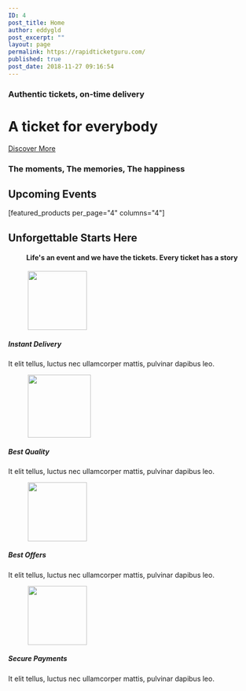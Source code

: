 ```yaml
---
ID: 4
post_title: Home
author: eddygld
post_excerpt: ""
layout: page
permalink: https://rapidticketguru.com/
published: true
post_date: 2018-11-27 09:16:54
---
```

<h3>Authentic tickets, on-time delivery</h3>		
			<h1>A ticket for everybody
</h1>		
			<a href="https://rapidticketguru.com/concerts/" role="button">
						Discover More
					</a>
		<h3>The moments, The memories, The happiness</h3>		
			<h2>Upcoming Events</h2>		
		[featured_products per_page="4" columns="4"]
			<h2>Unforgettable Starts Here</h2>		
		<h4 style="text-align: center;">Life's an event and we have the tickets. Every ticket has a story</h4>		
			<figure><img width="120" height="120" src="https://rapidticketguru.com/wp-content/uploads/2020/04/globe-free-img.png" alt="" srcset="https://rapidticketguru.com/wp-content/uploads/2020/04/globe-free-img.png 120w, https://rapidticketguru.com/wp-content/uploads/2020/04/globe-free-img-100x100.png 100w" sizes="(max-width: 120px) 100vw, 120px" /></figure><h5>Instant Delivery</h5><p>It elit tellus, luctus nec ullamcorper mattis, pulvinar dapibus leo.</p>		
			<figure><img width="128" height="128" src="https://rapidticketguru.com/wp-content/uploads/2020/04/ticket.png" alt="" srcset="https://rapidticketguru.com/wp-content/uploads/2020/04/ticket.png 128w, https://rapidticketguru.com/wp-content/uploads/2020/04/ticket-100x100.png 100w" sizes="(max-width: 128px) 100vw, 128px" /></figure><h5>Best Quality</h5><p>It elit tellus, luctus nec ullamcorper mattis, pulvinar dapibus leo.</p>		
			<figure><img width="120" height="120" src="https://rapidticketguru.com/wp-content/uploads/2020/04/tag-free-img.png" alt="" srcset="https://rapidticketguru.com/wp-content/uploads/2020/04/tag-free-img.png 120w, https://rapidticketguru.com/wp-content/uploads/2020/04/tag-free-img-100x100.png 100w" sizes="(max-width: 120px) 100vw, 120px" /></figure><h5>Best Offers</h5><p>It elit tellus, luctus nec ullamcorper mattis, pulvinar dapibus leo.</p>		
			<figure><img width="120" height="120" src="https://rapidticketguru.com/wp-content/uploads/2020/04/lock-free-img.png" alt="" srcset="https://rapidticketguru.com/wp-content/uploads/2020/04/lock-free-img.png 120w, https://rapidticketguru.com/wp-content/uploads/2020/04/lock-free-img-100x100.png 100w" sizes="(max-width: 120px) 100vw, 120px" /></figure><h5>Secure Payments</h5><p>It elit tellus, luctus nec ullamcorper mattis, pulvinar dapibus leo.</p>
